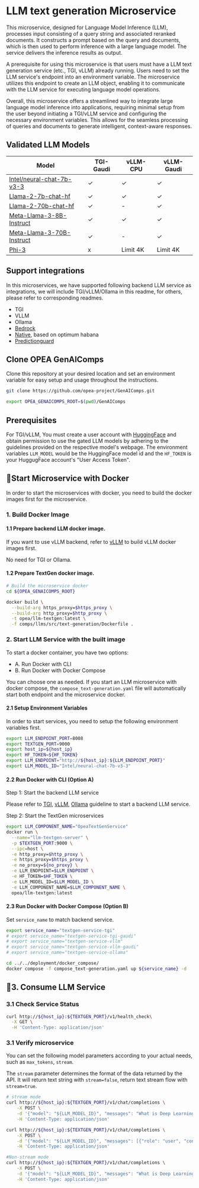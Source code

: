 # LLM text generation Microservice

This microservice, designed for Language Model Inference (LLM), processes input consisting of a query string and associated reranked documents. It constructs a prompt based on the query and documents, which is then used to perform inference with a large language model. The service delivers the inference results as output.

A prerequisite for using this microservice is that users must have a LLM text generation service (etc., TGI, vLLM) already running. Users need to set the LLM service's endpoint into an environment variable. The microservice utilizes this endpoint to create an LLM object, enabling it to communicate with the LLM service for executing language model operations.

Overall, this microservice offers a streamlined way to integrate large language model inference into applications, requiring minimal setup from the user beyond initiating a TGI/vLLM service and configuring the necessary environment variables. This allows for the seamless processing of queries and documents to generate intelligent, context-aware responses.

## Validated LLM Models

| Model                       | TGI-Gaudi | vLLM-CPU | vLLM-Gaudi |
| --------------------------- | --------- | -------- | ---------- |
| [Intel/neural-chat-7b-v3-3] | ✓         | ✓        | ✓          |
| [Llama-2-7b-chat-hf]        | ✓         | ✓        | ✓          |
| [Llama-2-70b-chat-hf]       | ✓         | -        | ✓          |
| [Meta-Llama-3-8B-Instruct]  | ✓         | ✓        | ✓          |
| [Meta-Llama-3-70B-Instruct] | ✓         | -        | ✓          |
| [Phi-3]                     | x         | Limit 4K | Limit 4K   |

## Support integrations
In this microservices, we have supported following backend LLM service as integrations, we will include TGI/vLLM/Ollama in this readme, for others, please refer to corresponding readmes.

- TGI
- VLLM
- Ollama
- [Bedrock](./README_bedrock.md)
- [Native](./README_native.md), based on optimum habana
- [Predictionguard](./README_predictionguard.md)

## Clone OPEA GenAIComps

Clone this repository at your desired location and set an environment variable for easy setup and usage throughout the instructions.

```bash
git clone https://github.com/opea-project/GenAIComps.git

export OPEA_GENAICOMPS_ROOT=$(pwd)/GenAIComps
```

## Prerequisites

For TGI/vLLM, You must create a user account with [HuggingFace] and obtain permission to use the gated LLM models by adhering to the guidelines provided on the respective model's webpage. The environment variables `LLM_MODEL` would be the HuggingFace model id and the `HF_TOKEN` is your HuggugFace account's "User Access Token".

## 🚀Start Microservice with Docker

In order to start the microservices with docker, you need to build the docker images first for the microservice.

### 1. Build Docker Image
#### 1.1 Prepare backend LLM docker image.

If you want to use vLLM backend, refer to [vLLM](../../../third_parties/vllm/) to build vLLM docker images first.

No need for TGI or Ollama.

#### 1.2 Prepare TextGen docker image.
```bash
# Build the microservice docker
cd ${OPEA_GENAICOMPS_ROOT}

docker build \
  --build-arg https_proxy=$https_proxy \
  --build-arg http_proxy=$http_proxy \
  -t opea/llm-textgen:latest \
  -f comps/llms/src/text-generation/Dockerfile .
```

### 2. Start LLM Service with the built image

To start a docker container, you have two options:

- A. Run Docker with CLI
- B. Run Docker with Docker Compose

You can choose one as needed. If you start an LLM microservice with docker compose, the `compose_text-generation.yaml` file will automatically start both endpoint and the microservice docker.

#### 2.1 Setup Environment Variables

In order to start services, you need to setup the following environment variables first.

```bash
export LLM_ENDPOINT_PORT=8008
export TEXTGEN_PORT=9000
export host_ip=${host_ip}
export HF_TOKEN=${HF_TOKEN} 
export LLM_ENDPOINT="http://${host_ip}:${LLM_ENDPOINT_PORT}"
export LLM_MODEL_ID="Intel/neural-chat-7b-v3-3"
```
#### 2.2 Run Docker with CLI (Option A)
Step 1: Start the backend LLM service

Please refer to [TGI](../../../third_parties/tgi/), [vLLM](../../../third_parties/vllm/), [Ollama](../../../third_parties/ollama/) guideline to start a backend LLM service.

Step 2: Start the TextGen microservices

```bash
export LLM_COMPONENT_NAME="OpeaTextGenService"
docker run \
  --name="llm-textgen-server" \
  -p $TEXTGEN_PORT:9000 \
  --ipc=host \
  -e http_proxy=$http_proxy \
  -e https_proxy=$https_proxy \
  -e no_proxy=${no_proxy} \
  -e LLM_ENDPOINT=$LLM_ENDPOINT \
  -e HF_TOKEN=$HF_TOKEN \
  -e LLM_MODEL_ID=$LLM_MODEL_ID \
  -e LLM_COMPONENT_NAME=$LLM_COMPONENT_NAME \
  opea/llm-textgen:latest
```

#### 2.3 Run Docker with Docker Compose (Option B)
Set `service_name` to match backend service.

```bash
export service_name="textgen-service-tgi"
# export service_name="textgen-service-tgi-gaudi"
# export service_name="textgen-service-vllm"
# export service_name="textgen-service-vllm-gaudi"
# export service_name="textgen-service-ollama"

cd ../../deployment/docker_compose/
docker compose -f compose_text-generation.yaml up ${service_name} -d
```

## 🚀3. Consume LLM Service

### 3.1 Check Service Status

```bash
curl http://${host_ip}:${TEXTGEN_PORT}/v1/health_check\
  -X GET \
  -H 'Content-Type: application/json'
```

### 3.1 Verify microservice

You can set the following model parameters according to your actual needs, such as `max_tokens`, `stream`.

The `stream` parameter determines the format of the data returned by the API. It will return text string with `stream=false`, return text stream flow with `stream=true`.

```bash
# stream mode
curl http://${host_ip}:${TEXTGEN_PORT}/v1/chat/completions \
    -X POST \
    -d '{"model": "${LLM_MODEL_ID}", "messages": "What is Deep Learning?", "max_tokens":17}' \
    -H 'Content-Type: application/json'

curl http://${host_ip}:${TEXTGEN_PORT}/v1/chat/completions \
    -X POST \
    -d '{"model": "${LLM_MODEL_ID}", "messages": [{"role": "user", "content": "What is Deep Learning?"}], "max_tokens":17}' \
    -H 'Content-Type: application/json'

#Non-stream mode
curl http://${host_ip}:${TEXTGEN_PORT}/v1/chat/completions \
    -X POST \
    -d '{"model": "${LLM_MODEL_ID}", "messages": "What is Deep Learning?", "max_tokens":17, "stream":false}' \
    -H 'Content-Type: application/json'
```

<!--Below are links used in these document. They are not rendered: -->

[Intel/neural-chat-7b-v3-3]: https://huggingface.co/Intel/neural-chat-7b-v3-3
[Llama-2-7b-chat-hf]: https://huggingface.co/meta-llama/Llama-2-7b-chat-hf
[Llama-2-70b-chat-hf]: https://huggingface.co/meta-llama/Llama-2-70b-chat-hf
[Meta-Llama-3-8B-Instruct]: https://huggingface.co/meta-llama/Meta-Llama-3-8B-Instruct
[Meta-Llama-3-70B-Instruct]: https://huggingface.co/meta-llama/Meta-Llama-3-70B-Instruct
[Phi-3]: https://huggingface.co/collections/microsoft/phi-3-6626e15e9585a200d2d761e3
[HuggingFace]: https://huggingface.co/
